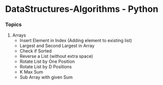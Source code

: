 # DataStructures-Algorithms - Python

### Topics

1. Arrays
    - Insert Element in Index (Adding element to existing list)
    - Largest and Second Largest in Array
    - Check if Sorted
    - Reverse a List (without extra space)
    - Rotate List by One Position
    - Rotate List by D Positions
    - K Max Sum
    - Sub Array with given Sum


